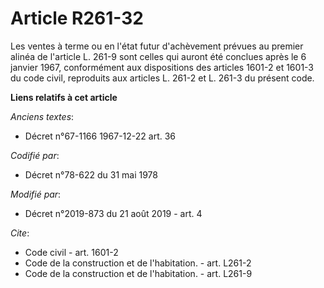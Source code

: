 # Article R261-32

Les ventes à terme ou en l'état futur d'achèvement prévues au premier alinéa de l'article L. 261-9 sont celles qui auront été
conclues après le 6 janvier 1967, conformément aux dispositions des articles 1601-2 et 1601-3 du code civil, reproduits aux
articles L. 261-2 et L. 261-3 du présent code.

**Liens relatifs à cet article**

_Anciens textes_:

  - Décret n°67-1166 1967-12-22 art. 36

_Codifié par_:

  - Décret n°78-622 du 31 mai 1978

_Modifié par_:

  - Décret n°2019-873 du 21 août 2019 - art. 4

_Cite_:

  - Code civil - art. 1601-2
  - Code de la construction et de l'habitation. - art. L261-2
  - Code de la construction et de l'habitation. - art. L261-9
